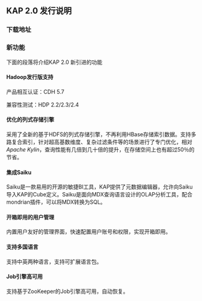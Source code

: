 ## KAP 2.0 发行说明

### 下载地址



### 新功能

下面的段落将介绍KAP 2.0 新引进的功能

#### Hadoop发行版支持

产品相互认证：CDH 5.7

兼容性测试：HDP 2.2/2.3/2.4

#### 优化的列式存储引擎

采用了全新的基于HDFS的列式存储引擎，不再利用HBase存储索引数据。支持多路复合索引，针对超高基数维度、复杂过滤条件等的场景进行了专门优化，相对*Apache Kylin*，查询性能有几倍到几十倍的提升，在存储空间上也有超过50％的节省。

#### 集成Saiku

Saiku是一款易用的开源的敏捷BI工具，KAP提供了元数据编辑器，允许向Saiku导入KAP的Cube定义。Saiku是面向MDX查询语言设计的OLAP分析工具，配合mondrian插件，可以将MDX转换为SQL。

#### 开箱即用的用户管理

内置用户友好的管理界面，快速配置用户账号和权限，实现开箱即用。

#### 支持多国语言

支持中英两种语言，支持可扩展语言包。

#### Job引擎高可用

支持基于ZooKeeper的Job引擎高可用，自动恢复。